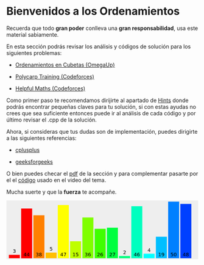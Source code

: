 # Bienvenidos a los Ordenamientos 


Recuerda que todo **gran poder** conlleva una **gran responsabilidad**, usa este material sabiamente. 

En esta sección podrás revisar los análisis y códigos de solución para los siguientes problemas:

+ [Ordenamientos en Cubetas (OmegaUp)](https://omegaup.com/arena/problem/Ordenando-en-cubetas/#problems)

+ [Polycarp Training (Codeforces)](https://codeforces.com/problemset/problem/1165/B)

+ [Helpful Maths (Codeforces)](https://codeforces.com/problemset/problem/339/A)

Como primer paso te recomendamos dirijirte al apartado de [Hints](https://github.com/CPCESFM/Material-Apoyo-Tutoriales/blob/master/vector/Hints.md) donde podrás encontrar pequeñas claves para tu solución, si con estas ayudas no crees que sea suficiente entonces puede ir al análisis de cada código y por último revisar el .cpp de la solución.

Ahora, si consideras que tus dudas son de implementación, puedes dirigirte a las siguientes referencias:

+ [cplusplus](http://www.cplusplus.com/reference/algorithm/sort/)

+ [geeksforgeeks](https://www.geeksforgeeks.org/sort-c-stl/)

O bien puedes checar el [pdf](https://github.com/CPCESFM/Material-Apoyo-Tutoriales/blob/master/sort/sort.pdf) de la sección y para complementar pasarte por el
el [código](https://github.com/CPCESFM/Material-Apoyo-Tutoriales/blob/master/sort/SortFunctions.cpp) usado en el video del tema. 

Mucha suerte y que la **fuerza** te acompañe. 

![](https://github.com/CPCESFM/Material-Apoyo-Tutoriales/blob/master/commun/merge_sort.png)

